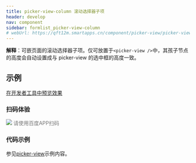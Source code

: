 ```yaml
---
title: picker-view-column 滚动选择器子项
header: develop
nav: component
sidebar: formlist_picker-view-column
# webUrl: https://qft12m.smartapps.cn/component/picker-view/picker-view
---
```

 

**解释**：可嵌页面的滚动选择器子项。仅可放置于`<picker-view />`中，其孩子节点的高度会自动设置成与 picker-view 的选中框的高度一致。


## 示例

<a href="swanide://fragment/8625f259847325d9dc3fd74a91e61e2c1577360625726" title="在开发者工具中预览效果" target="_self">在开发者工具中预览效果</a>

### 扫码体验

<div class='scan-code-container'>
    <img src="https://b.bdstatic.com/miniapp/assets/images/doc_demo/picker-view.png" class="demo-qrcode-image" />
    <font color=#777 12px>请使用百度APP扫码</font>
</div>


###  代码示例 
参见[picker-view](https://smartprogram.baidu.com/docs/develop/component/formlist_picker-view/)示例内容。